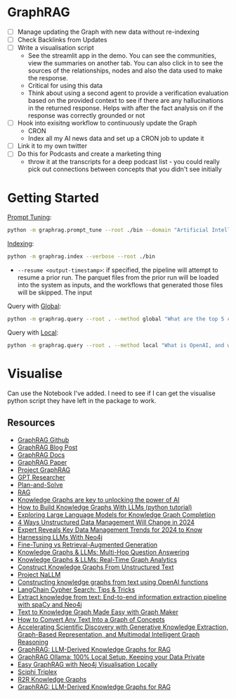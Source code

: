 # GraphRAG

- [ ] Manage updating the Graph with new data without re-indexing
- [ ] Check Backlinks from Updates
- [ ] Write a visualisation script
  - See the streamlit app in the demo. You can see the communities, view the summaries on another tab. You can also click in to see the sources of the relationships, nodes and also the data used to make the response.
  - Critical for using this data
  - Think about using a second agent to provide a verification evaluation based on the provided context to see if there are any hallucinations in the returned response. Helps with after the fact analysis on if the response was correctly grounded or not
- [ ] Hook into exisitng workflow to continuously update the Graph
  - CRON
  - Index all my AI news data and set up a CRON job to update it
- [ ] Link it to my own twitter
- [ ] Do this for Podcasts and create a marketing thing
  - throw it at the transcripts for a deep podcast list - you could really pick out connections between concepts that you didn't see initially

# Getting Started

[Prompt Tuning](https://microsoft.github.io/graphrag/posts/prompt_tuning/auto_prompt_tuning/):

```bash
python -m graphrag.prompt_tune --root ./bin --domain "Artificial Intelligence" --limit 150
```

[Indexing](https://microsoft.github.io/graphrag/posts/index/2-cli/):

```bash
python -m graphrag.index --verbose --root ./bin
```

- `--resume <output-timestamp>`: if specified, the pipeline will attempt to resume a prior run. The parquet files from the prior run will be loaded into the system as inputs, and the workflows that generated those files will be skipped. The input

Query with [Global](https://microsoft.github.io/graphrag/posts/query/0-global_search/):

```bash
python -m graphrag.query --root . --method global "What are the top 5 companies in the AI space?"
```

Query with [Local](https://microsoft.github.io/graphrag/posts/query/1-local_search/):

```bash
python -m graphrag.query --root . --method local "What is OpenAI, and what are the main relationships?"
```

# Visualise

Can use the Notebook I've added. I need to see if I can get the visualise python script they have left in the package to work.

## Resources

- [GraphRAG Github](https://github.com/microsoft/graphrag)
- [GraphRAG Blog Post](https://www.microsoft.com/en-us/research/blog/graphrag-unlocking-llm-discovery-on-narrative-private-data/)
- [GraphRAG Docs](https://microsoft.github.io/graphrag/)
- [GraphRAG Paper](https://arxiv.org/abs/2404.16130)
- [Project GraphRAG](https://www.microsoft.com/en-us/research/project/graphrag/overview/)
- [GPT Researcher](https://github.com/assafelovic/gpt-researcher)
- [Plan-and-Solve](https://arxiv.org/abs/2305.04091)
- [RAG](https://arxiv.org/abs/2005.11401)
- [Knowledge Graphs are key to unlocking the power of AI](https://www.youtube.com/watch?v=lhRYnZS7yu4&list=WL&index=29&t=373s)
- [How to Build Knowledge Graphs With LLMs (python tutorial)](https://www.youtube.com/watch?v=tcHIDCGu6Yw)
- [Exploring Large Language Models for Knowledge Graph Completion](https://arxiv.org/abs/2308.13916)
- [4 Ways Unstructured Data Management Will Change in 2024](https://builtin.com/articles/unstructured-data-management-change)
- [Expert Reveals Key Data Management Trends for 2024 to Know](https://solutionsreview.com/data-management/data-management-trends-for-2024/)
- [Harnessing LLMs With Neo4j](https://medium.com/neo4j/harnessing-large-language-models-with-neo4j-306ccbdd2867)
- [Fine-Tuning vs Retrieval-Augmented Generation](https://medium.com/neo4j/knowledge-graphs-llms-fine-tuning-vs-retrieval-augmented-generation-30e875d63a35)
- [Knowledge Graphs & LLMs: Multi-Hop Question Answering](https://medium.com/neo4j/knowledge-graphs-llms-multi-hop-question-answering-322113f53f51)
- [Knowledge Graphs & LLMs: Real-Time Graph Analytics](https://medium.com/neo4j/knowledge-graphs-llms-real-time-graph-analytics-89b392eaaa95)
- [Construct Knowledge Graphs From Unstructured Text](https://medium.com/neo4j/construct-knowledge-graphs-from-unstructured-text-877be33300a2)
- [Project NaLLM](https://github.com/neo4j/NaLLM?tab=readme-ov-file)
- [Constructing knowledge graphs from text using OpenAI functions](https://bratanic-tomaz.medium.com/constructing-knowledge-graphs-from-text-using-openai-functions-096a6d010c17)
- [LangChain Cypher Search: Tips & Tricks](https://medium.com/neo4j/langchain-cypher-search-tips-tricks-f7c9e9abca4d)
- [Extract knowledge from text: End-to-end information extraction pipeline with spaCy and Neo4j](https://towardsdatascience.com/extract-knowledge-from-text-end-to-end-information-extraction-pipeline-with-spacy-and-neo4j-502b2b1e0754)
- [Text to Knowledge Graph Made Easy with Graph Maker](https://towardsdatascience.com/text-to-knowledge-graph-made-easy-with-graph-maker-f3f890c0dbe8)
- [How to Convert Any Text Into a Graph of Concepts](https://towardsdatascience.com/how-to-convert-any-text-into-a-graph-of-concepts-110844f22a1a)
- [Accelerating Scientific Discovery with Generative Knowledge Extraction, Graph-Based Representation, and Multimodal Intelligent Graph Reasoning](https://arxiv.org/abs/2403.11996)
- [GraphRAG: LLM-Derived Knowledge Graphs for RAG](https://www.youtube.com/watch?v=r09tJfON6kE)
- [GraphRAG Ollama: 100% Local Setup, Keeping your Data Private](https://www.youtube.com/watch?v=BLyGDTNdad0)
- [Easy GraphRAG with Neo4j Visualisation Locally](https://www.youtube.com/watch?v=Dw2g2NEdsw0)
- [Sciphi Triplex](https://www.youtube.com/watch?v=GR0jyxTKyYY)
- [R2R Knowledge Graphs](https://r2r-docs.sciphi.ai/cookbooks/knowledge-graph)
- [GraphRAG: LLM-Derived Knowledge Graphs for RAG](https://www.youtube.com/watch?v=r09tJfON6kE&t=833s)
